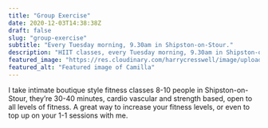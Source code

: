 ```yaml
---
title: "Group Exercise"
date: 2020-12-03T14:38:38Z
draft: false
slug: "group-exercise"
subtitle: "Every Tuesday morning, 9.30am in Shipston-on-Stour."
description: "HIIT classes, every Tuesday morning, 9.30am in Shipston-on-Stour."
featured_image: "https://res.cloudinary.com/harrycresswell/image/upload/v1614015512/camillafitness/group-exercise.jpg"
featured_alt: "Featured image of Camilla"
---
```

I take intimate boutique style fitness classes 8-10 people in Shipston-on-Stour, they’re 30-40
minutes, cardio vascular and strength based, open to all levels of fitness. A great way to
increase your fitness levels, or even to top up on your 1-1 sessions with me.
